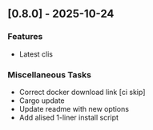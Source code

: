 ## [0.8.0] - 2025-10-24

### Features

- Latest clis

### Miscellaneous Tasks

- Correct docker download link [ci skip]
- Cargo update
- Update readme with new options
- Add alised 1-liner install script

<!-- generated by git-cliff -->
